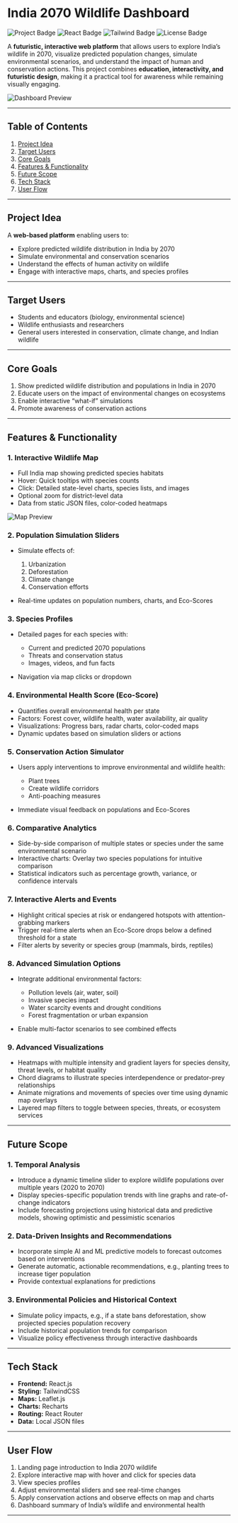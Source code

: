 # **India 2070 Wildlife Dashboard**

![Project Badge](https://img.shields.io/badge/Status-Active-brightgreen) ![React Badge](https://img.shields.io/badge/Frontend-React-blue) ![Tailwind Badge](https://img.shields.io/badge/Styling-TailwindCSS-purple) ![License Badge](https://img.shields.io/badge/License-MIT-yellow)

A **futuristic, interactive web platform** that allows users to explore India’s wildlife in 2070, visualize predicted population changes, simulate environmental scenarios, and understand the impact of human and conservation actions. This project combines **education, interactivity, and futuristic design**, making it a practical tool for awareness while remaining visually engaging.

![Dashboard Preview](https://media.giphy.com/media/xT9IgG50Fb7Mi0prBC/giphy.gif)

---

## **Table of Contents**

1. [Project Idea](#project-idea)
2. [Target Users](#target-users)
3. [Core Goals](#core-goals)
4. [Features & Functionality](#features--functionality)
5. [Future Scope](#future-scope)
6. [Tech Stack](#tech-stack)
7. [User Flow](#user-flow)

---

## **Project Idea**

A **web-based platform** enabling users to:

- Explore predicted wildlife distribution in India by 2070
- Simulate environmental and conservation scenarios
- Understand the effects of human activity on wildlife
- Engage with interactive maps, charts, and species profiles

---

## **Target Users**

- Students and educators (biology, environmental science)
- Wildlife enthusiasts and researchers
- General users interested in conservation, climate change, and Indian wildlife

---

## **Core Goals**

1. Show predicted wildlife distribution and populations in India in 2070
2. Educate users on the impact of environmental changes on ecosystems
3. Enable interactive “what-if” simulations
4. Promote awareness of conservation actions

---

## **Features & Functionality**

### **1. Interactive Wildlife Map**

- Full India map showing predicted species habitats
- Hover: Quick tooltips with species counts
- Click: Detailed state-level charts, species lists, and images
- Optional zoom for district-level data
- Data from static JSON files, color-coded heatmaps

![Map Preview](https://media.giphy.com/media/3o6fJbnR3GRCkYbXq0/giphy.gif)

### **2. Population Simulation Sliders**

- Simulate effects of:

  1. Urbanization
  2. Deforestation
  3. Climate change
  4. Conservation efforts

- Real-time updates on population numbers, charts, and Eco-Scores

### **3. Species Profiles**

- Detailed pages for each species with:

  - Current and predicted 2070 populations
  - Threats and conservation status
  - Images, videos, and fun facts

- Navigation via map clicks or dropdown

### **4. Environmental Health Score (Eco-Score)**

- Quantifies overall environmental health per state
- Factors: Forest cover, wildlife health, water availability, air quality
- Visualizations: Progress bars, radar charts, color-coded maps
- Dynamic updates based on simulation sliders or actions

### **5. Conservation Action Simulator**

- Users apply interventions to improve environmental and wildlife health:

  - Plant trees
  - Create wildlife corridors
  - Anti-poaching measures

- Immediate visual feedback on populations and Eco-Scores

### **6. Comparative Analytics**

- Side-by-side comparison of multiple states or species under the same environmental scenario
- Interactive charts: Overlay two species populations for intuitive comparison
- Statistical indicators such as percentage growth, variance, or confidence intervals

### **7. Interactive Alerts and Events**

- Highlight critical species at risk or endangered hotspots with attention-grabbing markers
- Trigger real-time alerts when an Eco-Score drops below a defined threshold for a state
- Filter alerts by severity or species group (mammals, birds, reptiles)

### **8. Advanced Simulation Options**

- Integrate additional environmental factors:

  - Pollution levels (air, water, soil)
  - Invasive species impact
  - Water scarcity events and drought conditions
  - Forest fragmentation or urban expansion

- Enable multi-factor scenarios to see combined effects

### **9. Advanced Visualizations**

- Heatmaps with multiple intensity and gradient layers for species density, threat levels, or habitat quality
- Chord diagrams to illustrate species interdependence or predator-prey relationships
- Animate migrations and movements of species over time using dynamic map overlays
- Layered map filters to toggle between species, threats, or ecosystem services

---

## **Future Scope**

### **1. Temporal Analysis**

- Introduce a dynamic timeline slider to explore wildlife populations over multiple years (2020 to 2070)
- Display species-specific population trends with line graphs and rate-of-change indicators
- Include forecasting projections using historical data and predictive models, showing optimistic and pessimistic scenarios

### **2. Data-Driven Insights and Recommendations**

- Incorporate simple AI and ML predictive models to forecast outcomes based on interventions
- Generate automatic, actionable recommendations, e.g., planting trees to increase tiger population
- Provide contextual explanations for predictions

### **3. Environmental Policies and Historical Context**

- Simulate policy impacts, e.g., if a state bans deforestation, show projected species population recovery
- Include historical population trends for comparison
- Visualize policy effectiveness through interactive dashboards

---

## **Tech Stack**

- **Frontend:** React.js
- **Styling:** TailwindCSS
- **Maps:** Leaflet.js
- **Charts:** Recharts
- **Routing:** React Router
- **Data:** Local JSON files

---

## **User Flow**

1. Landing page introduction to India 2070 wildlife
2. Explore interactive map with hover and click for species data
3. View species profiles
4. Adjust environmental sliders and see real-time changes
5. Apply conservation actions and observe effects on map and charts
6. Dashboard summary of India’s wildlife and environmental health

---
